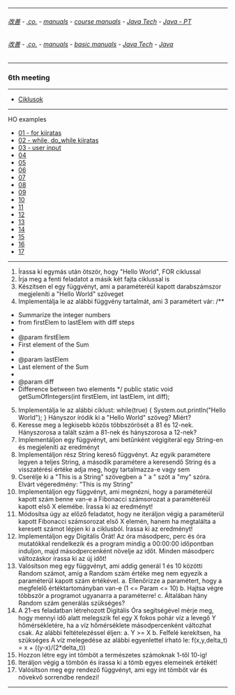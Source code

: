 
---

###### [改善](https://github.com/ttltrk/0C/blob/master/README.MD) - [.co.](https://github.com/ttltrk/PRG/blob/master/CODING.MD) - [manuals](https://github.com/ttltrk/PRG/blob/master/MAN.MD) - [course manuals](https://github.com/ttltrk/PRG/blob/master/COUR_MAN.MD) - [Java Tech](https://github.com/ttltrk/PRG/blob/master/JAVA/DOC/CM/JT.MD) - [Java - PT](https://github.com/ttltrk/PRG/blob/master/JAVA/DOC/BJM/TOMI/JJ.MD)

###### [改善](https://github.com/ttltrk/0C/blob/master/README.MD) - [.co.](https://github.com/ttltrk/PRG/blob/master/CODING.MD) - [manuals](https://github.com/ttltrk/PRG/blob/master/MAN.MD) - [basic manuals](https://github.com/ttltrk/PRG/blob/master/MANUALS.MD) - [Java Tech](https://github.com/ttltrk/PRG/blob/master/JAVA/DOC/JT/JT.MD) - [Java](https://github.com/ttltrk/PRG/blob/master/JAVA/DOC/OJM/OJM.MD)

---

### 6th meeting

---

* [Ciklusok](https://github.com/ttltrk/PRG/blob/master/JAVA/DOC/BJM/TOMI/06/CIKLUSOK/CIKLUSOK.MD)

---

HO examples

* [01 - for kiiratas](https://github.com/ttltrk/PRG/blob/master/JAVA/DOC/BJM/TOMI/06/01/01.MD)
* [02 - while, do_while kiiratas](https://github.com/ttltrk/PRG/blob/master/JAVA/DOC/BJM/TOMI/06/02/02.MD)
* [03 - user input](https://github.com/ttltrk/PRG/blob/master/JAVA/DOC/BJM/TOMI/06/03/03.MD)
* [04](https://github.com/ttltrk/PRG/blob/master/JAVA/DOC/BJM/TOMI/06/04/04.MD)
* [05](https://github.com/ttltrk/PRG/blob/master/JAVA/DOC/BJM/TOMI/06/05/05.MD)
* [06](https://github.com/ttltrk/PRG/blob/master/JAVA/DOC/BJM/TOMI/06/06/06.MD)
* [07](https://github.com/ttltrk/PRG/blob/master/JAVA/DOC/BJM/TOMI/06/07/07.MD)
* [08](https://github.com/ttltrk/PRG/blob/master/JAVA/DOC/BJM/TOMI/06/08/08.MD)
* [09](https://github.com/ttltrk/PRG/blob/master/JAVA/DOC/BJM/TOMI/06/09/09.MD)
* [10](https://github.com/ttltrk/PRG/blob/master/JAVA/DOC/BJM/TOMI/06/10/10.MD)
* [11](https://github.com/ttltrk/PRG/blob/master/JAVA/DOC/BJM/TOMI/06/11/11.MD)
* [12](https://github.com/ttltrk/PRG/blob/master/JAVA/DOC/BJM/TOMI/06/12/12.MD)
* [13](https://github.com/ttltrk/PRG/blob/master/JAVA/DOC/BJM/TOMI/06/13/13.MD)
* [14](https://github.com/ttltrk/PRG/blob/master/JAVA/DOC/BJM/TOMI/06/14/14.MD)
* [15](https://github.com/ttltrk/PRG/blob/master/JAVA/DOC/BJM/TOMI/06/15/15.MD)
* [16](https://github.com/ttltrk/PRG/blob/master/JAVA/DOC/BJM/TOMI/06/16/16.MD)
* [17](https://github.com/ttltrk/PRG/blob/master/JAVA/DOC/BJM/TOMI/06/17/17.MD)

---

1. Írassa ki egymás után ötször, hogy "Hello World", FOR ciklussal
2. Írja meg a fenti feladatot a másik két fajta ciklussal is
3. Készítsen el egy függvényt, ami a paraméteréül kapott darabszámszor megjeleníti a "Hello World" szöveget
4. Implementálja le az alábbi függvény tartalmát, ami 3 paramétert vár:
/**
* Summarize the integer numbers
* from firstElem to lastElem with diff steps
*
* @param firstElem
* First element of the Sum
*
* @param lastElem
* Last element of the Sum
*
* @param diff
* Difference between two elements
*/
public static void getSumOfIntegers(int firstElem, int lastElem, int diff);
5. Implementálja le az alábbi ciklust:
while(true)
{
System.out.println("Hello World");
}
Hányszor íródik ki a "Hello World" szöveg? Miért?
6. Keresse meg a legkisebb közös többszörösét a 81 és 12-nek. Hányszorosa a talált szám a 81-nek és hányszorosa a 12-nek?
7. Implementáljon egy függvényt, ami betűnként végigiterál egy String-en és megjeleníti az eredményt
8. Implementáljon rész String kereső függvényt. Az egyik paramétere legyen a teljes String, a második paramétere a keresendő String és a visszatérési értéke adja meg, hogy tartalmazza-e vagy sem
9. Cserélje ki a "This is a String" szövegben a " a " szót a "my" szóra. Elvárt végeredmény: "This is my String"
10. Implementáljon egy függvényt, ami megnézni, hogy a paraméteréül kapott szám benne van-e a Fibonacci számsorozat a paraméteréül kapott első X elemébe. Írassa ki az eredményt!
11. Módosítsa úgy az előző feladatot, hogy ne iteráljon végig a paraméterül kapott Fibonacci számsorozat első X elemén, hanem ha megtalálta a keresett számot lépjen ki a ciklusból. Írassa ki az eredményt!
12. Implementáljon egy Digitális Órát! Az óra másodperc, perc és óra mutatókkal rendelkezik és a program mindig a 00:00:00 időpontban induljon, majd másodpercenként növelje az időt. Minden másodperc változáskor írassa ki az új időt!
13. Valósítson meg egy függvényt, ami addig generál 1 és 10 közötti Random számot, amíg a Random szám értéke meg nem egyezik a paraméterül kapott szám értékével.
a. Ellenőrizze a paramétert, hogy a megfelelő értéktartományban van-e (1 <= Param <= 10)
b. Hajtsa végre többször a programot ugyanarra a paraméterre!
c. Általában hány Random szám generálás szükséges?
14. A 21-es feladatban létrehozott Digitális Óra segítségével mérje meg, hogy mennyi idő alatt melegszik fel egy X fokos pohár víz a levegő Y hőmérsékletére, ha a víz hőmérséklete másodpercenként változhat csak. Az alábbi feltételezéssel éljen:
a. Y >= X
b. Felfelé kerekítsen, ha szükséges
A víz melegedése az alábbi egyenlettel írható le:
f(x,y,delta_t) = x + ((y-x)/(2*delta_t))
15. Hozzon létre egy int tömböt a természetes számoknak 1-től 10-ig!
16. Iteráljon végig a tömbön és írassa ki a tömb egyes elemeinek értékét!
17. Valósítson meg egy rendező függvényt, ami egy int tömböt vár és növekvő sorrendbe rendezi!

---
